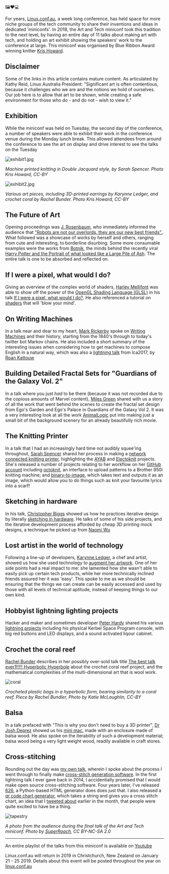 🖼❤️💻


For years, [Linux.conf.au](https://linux.conf.au/), a week long conference, has held space for more niche groups of the tech community to share their inventions and ideas in dedicated 'miniconfs'. In 2018, the Art and Tech miniconf took this tradition to the next level, by having an entire day of 11 talks about making art with tech, and holding an art exhibit showing the speakers' work to the conference at large. This miniconf was organised by Blue Ribbon Award winning knitter [Kris Howard](https://twitter.com/web_goddess).


## Disclaimer

Some of the links in this article contains mature content. As articulated by Kathy Reid, Linux Australia President: "Significant art is often contentious, because it challenges who we are and the notions we hold of ourselves. Our job here is to allow that art to be shown, while creating a safe environment for those who do - and do not - wish to view it."


## Exhibition

While the miniconf was held on Tuesday, the second day of the conference, a number of speakers were able to exhibit their work in the conference venue during the Monday lunch break. This allowed attendees from around the conference to see the art on display and drive interest to see the talks on the Tuesday

![exhibit1.jpg](exhibit1.jpg)

*Machine printed knitting in Double Jacquard style, by Sarah Spencer. Photo Kris Howard, CC-BY*

![exhibit2.jpg](exhibit2.jpg)

*Various art pieces, including 3D-printed earrings by Karynne Ledger, and crochet coral by Rachel Bunder. Photo Kris Howard, CC-BY*




## The Future of Art

Opening proceedings was [J. Rosenbaum](https://twitter.com/minxdragon), who immediately informed the audience that ["Robots are not our overlords, they are our new best friends".](https://twitter.com/deponentVMB/status/956677536640991232). What followed was a showcase of works by herself and others, ranging from cute and interesting, to borderline disurbing. Some more consumable examples were the works from [Botnik](http://botnik.org/), the minds behind the recently viral [Harry Potter and the Portrait of what looked like a Large Pile of Ash](http://botnik.org/content/harry-potter.html). The entire talk is one to be absorbed and reflected on. 



## If I were a pixel, what would I do?

Giving an overview of the complex world of shaders, [Harley Mellifont](https://twitter.com/metaeaux) was able to show off the power of the [OpenGL Shading Language (GLSL)](https://en.wikipedia.org/wiki/OpenGL_Shading_Language) in his talk [If I were a pixel, what would I do?](https://www.youtube.com/watch?v=NyiCoRZTYS8). He also referenced a tutorial on [shaders](https://www.youtube.com/watch?v=s8nFqwOho-s&feature=youtu.be) that will 'blow your mind'.


## On Writing Machines

In a talk near and dear to my heart, [Mark Rickerby](https://twitter.com/maetl) spoke on [Writing Machines](https://www.youtube.com/watch?v=42DNv2lpPr0) and their history, starting from the 1840's through to today's twitter bot Markov chains. He also included a short summary of the interesting issues when considering how to get machines to compose English in a natural way, which was also a [lightning talk](https://www.youtube.com/watch?v=brNmfD1Lb7M&t=3455) from lca2017, by [Roan Kattouw](https://twitter.com/catrope)

## Building Detailed Fractal Sets for "Guardians of the Galaxy Vol. 2"

In a talk where you just *had* to be there (because it was not recorded due to the copious amounts of Marvel content), [Miles Green](https://www.imdb.com/name/nm2908608/) shared with us a story of all the work that went behind the scenes to create the fractal set design from Ego's Garden and Ego's Palace in Guardians of the Galaxy Vol 2. It was a very interesting look at all the work [AnimalLogic](https://www.animallogic.com/) put into making just a small bit of the background scenery for an already beautifully rich movie.  


## The Knitting Printer


In a talk that I had an increasingly hard time not audibly squee'ing throughout, [Sarah Spencer](https://twitter.com/HeartOfPluto_) shared her process in making a [network connected knitting printer](https://www.youtube.com/watch?v=Y6k15pdFTsA), highlighting the [AYAB](http://ayab-knitting.com/) and [Electoknit](https://learn.adafruit.com/electroknit/overview) projects. She's released a number of projects relating to her workflow on her [GitHub account](https://github.com/chixor) including [octoknit](https://github.com/chixor/octoknit), an interface to upload patterns to a Brother 950i knitting machine; and [binary-to-image](https://github.com/chixor/binary-to-image), which takes text and outputs it as an image, which would allow you to do things such as knit your favourite lyrics into a scarf! 


## Sketching in hardware

In his talk, [Christopher Biggs](https://twitter.com/unixbigot) showed us how he practices iterative design by literally [sketching in hardware](https://www.youtube.com/watch?v=zz2vGhI9x20). He talks of some of his side projects, and the iterative development process afforded by cheap 3D printing mock designs, a technique he picked up from [Naomi Wu](https://twitter.com/RealSexyCyborg) 

## Lost artist in the world of technology 

Following a line-up of developers, [Karynne Ledger](https://twitter.com/currawongwhsper), a chef and artist, showed us how she used technology to [augment her artwork](https://www.youtube.com/watch?v=IHEYGb8mKYM). One of her side points had a real impact to me: she lamented how she wasn't able to easily pick up certain tech products, while her more technically inclined friends assured her it was 'easy'. This spoke to me as we should be ensuring that the things we can create can be easily accessed and used by those with all levels of technical aptitude, instead of keeping things to our own kind. 

## Hobbyist lightning lighting projects

Hacker and maker and sometimes developer [Peter Hardy](https://twitter.com/stibbons) shared his various [lightning projects](https://www.youtube.com/watch?v=R7LyG00MQLM) including his physical Kerbel Space Program console, with big red buttons and LED displays, and a sound activated liqour cabinet.


## Crochet the coral reef

[Rachel Bunder](https://twitter.com/ADuckIsMyFiend) describes in her possibly over-sold talk title [The best talk ever1!!!!! Hyperbolic Hyperbole](https://www.youtube.com/watch?v=l31HdQbuWb4) about the crochet coral reef project, and the mathematical complexities of the multi-dimensional art that is wool work. 

![coral](coral.jpg)

*Crocheted plastic bags in a hyperbolic form, bearing similarity to a coral reef. Piece by Rachel Bundler, Photo by Katie McLaughlin, CC-BY*


##  Balsa

In a talk prefaced with "This is why you don't need to buy a 3D printer", [Dr Josh Deprez](https://twitter.com/DrJosh9000) showed us his [mini mac](https://www.youtube.com/watch?v=YsvNtf90ZBk), made with an enclosure made of balsa wood. He also spoke on the iterability of such a development material; balsa wood being a very light weight wood, readily available in craft stores. 


## Cross-stitching

Rounding out the day was [my own talk](https://twitter.com/glasnt), wherein I spoke about the process I went through to finally make [cross-stitch generation software](https://www.youtube.com/watch?v=vwzMniTNK2Q). In the first lightning talk I ever gave back in 2014, I accidentially promised that I would make open source cross-stitching software. Four years later, I've released [626](https://github.com/glasnt/626), a Python-based HTML generator does does just that. I also released a [qr code chart generator](http://glasnt.com/qr), which takes a string and gives you a cross stitch chart, an idea that I [tweeted about](https://twitter.com/glasnt/status/947992331323547648) earlier in the month, that people were quite excited to have be a thing.

![tapestry](tapestry.jpg)

*A photo from the audience during the final talk of the Art and Tech miniconf. Photo by [SuperRoach](https://twitter.com/SuperRoach), CC BY-NC-SA 2.0*


---

An entire playlist of the talks from this miniconf is available on [Youtube](https://www.youtube.com/playlist?list=PLAObS6o1v0zKRBoEwPD6YreMfGFvh6zdM)

Linux.conf.au will return in 2019 in Christchurch, New Zealand on January 21 - 25 2019. Details about this event will be posted throughout the year on [linux.conf.au](https://linux.conf.au) 
